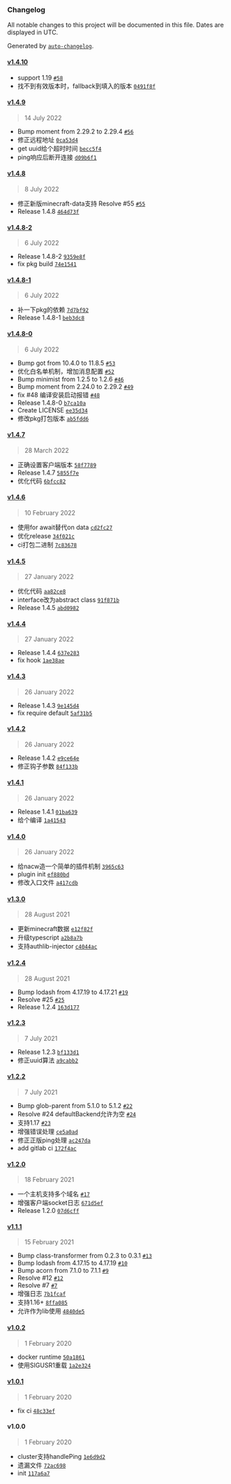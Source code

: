 ### Changelog

All notable changes to this project will be documented in this file. Dates are displayed in UTC.

Generated by [`auto-changelog`](https://github.com/CookPete/auto-changelog).

#### [v1.4.10](https://github.com/bangbang93/minecraft-proxy/compare/v1.4.9...v1.4.10)

- support 1.19 [`#58`](https://github.com/bangbang93/minecraft-proxy/issues/58)
- 找不到有效版本时，fallback到填入的版本 [`0491f8f`](https://github.com/bangbang93/minecraft-proxy/commit/0491f8faa0e85f3a175d968bfb1118093f5a1921)

#### [v1.4.9](https://github.com/bangbang93/minecraft-proxy/compare/v1.4.8...v1.4.9)

> 14 July 2022

- Bump moment from 2.29.2 to 2.29.4 [`#56`](https://github.com/bangbang93/minecraft-proxy/pull/56)
- 修正远程地址 [`0ca53d4`](https://github.com/bangbang93/minecraft-proxy/commit/0ca53d4c0ad323540cf1fbeedeadae219c5837cf)
- get uuid给个超时时间 [`becc5f4`](https://github.com/bangbang93/minecraft-proxy/commit/becc5f492128e849355e826528d74ca64655f698)
- ping响应后断开连接 [`d09b6f1`](https://github.com/bangbang93/minecraft-proxy/commit/d09b6f1a8d173334431179038c78b7c48b53f4fc)

#### [v1.4.8](https://github.com/bangbang93/minecraft-proxy/compare/v1.4.8-2...v1.4.8)

> 8 July 2022

- 修正新版minecraft-data支持 Resolve #55 [`#55`](https://github.com/bangbang93/minecraft-proxy/issues/55)
- Release 1.4.8 [`464d73f`](https://github.com/bangbang93/minecraft-proxy/commit/464d73fce3c4d18bc3d3a94454bd12b282be6638)

#### [v1.4.8-2](https://github.com/bangbang93/minecraft-proxy/compare/v1.4.8-1...v1.4.8-2)

> 6 July 2022

- Release 1.4.8-2 [`9359e8f`](https://github.com/bangbang93/minecraft-proxy/commit/9359e8fc79b48f6125a3ffe3ca0924b4f4c23bb8)
- fix pkg build [`74e1541`](https://github.com/bangbang93/minecraft-proxy/commit/74e1541ea78ed362667477fe6e03ff503a8099aa)

#### [v1.4.8-1](https://github.com/bangbang93/minecraft-proxy/compare/v1.4.8-0...v1.4.8-1)

> 6 July 2022

- 补一下pkg的依赖 [`7d7bf92`](https://github.com/bangbang93/minecraft-proxy/commit/7d7bf92efd328e9c2571656763f056aba58b2932)
- Release 1.4.8-1 [`beb3dc8`](https://github.com/bangbang93/minecraft-proxy/commit/beb3dc8e2a490cf69a595cb20e1a785bba64390c)

#### [v1.4.8-0](https://github.com/bangbang93/minecraft-proxy/compare/v1.4.7...v1.4.8-0)

> 6 July 2022

- Bump got from 10.4.0 to 11.8.5 [`#53`](https://github.com/bangbang93/minecraft-proxy/pull/53)
- 优化白名单机制，增加消息配置 [`#52`](https://github.com/bangbang93/minecraft-proxy/pull/52)
- Bump minimist from 1.2.5 to 1.2.6 [`#46`](https://github.com/bangbang93/minecraft-proxy/pull/46)
- Bump moment from 2.24.0 to 2.29.2 [`#49`](https://github.com/bangbang93/minecraft-proxy/pull/49)
- fix #48 编译安装启动报错 [`#48`](https://github.com/bangbang93/minecraft-proxy/issues/48)
- Release 1.4.8-0 [`b7ca10a`](https://github.com/bangbang93/minecraft-proxy/commit/b7ca10acc8d1b534c0dc9b5d816ad7e9ad8affbb)
- Create LICENSE [`ee35d34`](https://github.com/bangbang93/minecraft-proxy/commit/ee35d34b542da776e6e3494a82817c329c5cee65)
- 修改pkg打包版本 [`ab5fdd6`](https://github.com/bangbang93/minecraft-proxy/commit/ab5fdd655b50d7192473440917ec1f99ba4e4c7e)

#### [v1.4.7](https://github.com/bangbang93/minecraft-proxy/compare/v1.4.6...v1.4.7)

> 28 March 2022

- 正确设置客户端版本 [`58f7789`](https://github.com/bangbang93/minecraft-proxy/commit/58f7789b9c13cfb9fcca185f42b3f3ed6b614c43)
- Release 1.4.7 [`5855f7e`](https://github.com/bangbang93/minecraft-proxy/commit/5855f7ed4ddb0d4cd56577a55eccc650a8e05c7d)
- 优化代码 [`6bfcc82`](https://github.com/bangbang93/minecraft-proxy/commit/6bfcc8291448593177c8cc7d52bcdba6f8ac3d76)

#### [v1.4.6](https://github.com/bangbang93/minecraft-proxy/compare/v1.4.5...v1.4.6)

> 10 February 2022

- 使用for await替代on data [`cd2fc27`](https://github.com/bangbang93/minecraft-proxy/commit/cd2fc2747b1aaab587a73cc704fa5956809496c9)
- 优化release [`34f021c`](https://github.com/bangbang93/minecraft-proxy/commit/34f021ca0f433de8e78abf03e3722a471b0c7bad)
- ci打包二进制 [`7c83678`](https://github.com/bangbang93/minecraft-proxy/commit/7c83678c7cb9810ab7292fb2796055cd7f26cf9d)

#### [v1.4.5](https://github.com/bangbang93/minecraft-proxy/compare/v1.4.4...v1.4.5)

> 27 January 2022

- 优化代码 [`aa82ce8`](https://github.com/bangbang93/minecraft-proxy/commit/aa82ce84b3d56d82030fb17ec4c28f14b950cfae)
- interface改为abstract class [`91f871b`](https://github.com/bangbang93/minecraft-proxy/commit/91f871b3df59186693af147a08c852e5d20c1d8b)
- Release 1.4.5 [`abd0982`](https://github.com/bangbang93/minecraft-proxy/commit/abd0982b5edd1f8503f1b7caae892ce5b972dbd3)

#### [v1.4.4](https://github.com/bangbang93/minecraft-proxy/compare/v1.4.3...v1.4.4)

> 27 January 2022

- Release 1.4.4 [`637e283`](https://github.com/bangbang93/minecraft-proxy/commit/637e2831a6b97d67d5988fb3d086911374e7dfbc)
- fix hook [`1ae38ae`](https://github.com/bangbang93/minecraft-proxy/commit/1ae38aed03bbf1ac05032278e4b800786bf70620)

#### [v1.4.3](https://github.com/bangbang93/minecraft-proxy/compare/v1.4.2...v1.4.3)

> 26 January 2022

- Release 1.4.3 [`9e145d4`](https://github.com/bangbang93/minecraft-proxy/commit/9e145d414b1045911c3b27459aa305b31c2447da)
- fix require default [`5af31b5`](https://github.com/bangbang93/minecraft-proxy/commit/5af31b56078dc7934d2c43615445c01c65b51c30)

#### [v1.4.2](https://github.com/bangbang93/minecraft-proxy/compare/v1.4.1...v1.4.2)

> 26 January 2022

- Release 1.4.2 [`e9ce64e`](https://github.com/bangbang93/minecraft-proxy/commit/e9ce64eaf78b925cdf158f6ffe0514170c8712b4)
- 修正钩子参数 [`84f133b`](https://github.com/bangbang93/minecraft-proxy/commit/84f133bea6fff585c93869c21ece64ef11010886)

#### [v1.4.1](https://github.com/bangbang93/minecraft-proxy/compare/v1.4.0...v1.4.1)

> 26 January 2022

- Release 1.4.1 [`01ba639`](https://github.com/bangbang93/minecraft-proxy/commit/01ba6395299e6a1e55df6c5a1ae6aebd75887c5e)
- 给个编译 [`1a41543`](https://github.com/bangbang93/minecraft-proxy/commit/1a4154391bc9a0ae4d904c34140d2aa2b6b46688)

#### [v1.4.0](https://github.com/bangbang93/minecraft-proxy/compare/v1.3.0...v1.4.0)

> 26 January 2022

- 给nacw造一个简单的插件机制 [`3965c63`](https://github.com/bangbang93/minecraft-proxy/commit/3965c63cce1b9591d583e8021a743469f38b842e)
- plugin init [`ef880bd`](https://github.com/bangbang93/minecraft-proxy/commit/ef880bd29ebea2956bc05e0c002f8c95bea667a6)
- 修改入口文件 [`a417cdb`](https://github.com/bangbang93/minecraft-proxy/commit/a417cdb6d394eb72e5128e57c6f4b05581099572)

#### [v1.3.0](https://github.com/bangbang93/minecraft-proxy/compare/v1.2.4...v1.3.0)

> 28 August 2021

- 更新minecraft数据 [`e12f82f`](https://github.com/bangbang93/minecraft-proxy/commit/e12f82f4d0a0d775039dcb5a87c98f38af56265a)
- 升级typescript [`a2b8a7b`](https://github.com/bangbang93/minecraft-proxy/commit/a2b8a7b91576039dd3c9a18b63e4f0fe012bca8a)
- 支持authlib-injector [`c4044ac`](https://github.com/bangbang93/minecraft-proxy/commit/c4044acca5f364868f88e2f11e3fb12d43246090)

#### [v1.2.4](https://github.com/bangbang93/minecraft-proxy/compare/v1.2.3...v1.2.4)

> 28 August 2021

- Bump lodash from 4.17.19 to 4.17.21 [`#19`](https://github.com/bangbang93/minecraft-proxy/pull/19)
- Resolve #25 [`#25`](https://github.com/bangbang93/minecraft-proxy/issues/25)
- Release 1.2.4 [`163d177`](https://github.com/bangbang93/minecraft-proxy/commit/163d1774975672137363def5e3efb3e6e4bf8279)

#### [v1.2.3](https://github.com/bangbang93/minecraft-proxy/compare/v1.2.2...v1.2.3)

> 7 July 2021

- Release 1.2.3 [`bf133d1`](https://github.com/bangbang93/minecraft-proxy/commit/bf133d11ea4f88a3bf7e4411c85e10e6dd67b467)
- 修正uuid算法 [`a9cabb2`](https://github.com/bangbang93/minecraft-proxy/commit/a9cabb28cb55b103f368f0a625c2a219e978a5f4)

#### [v1.2.2](https://github.com/bangbang93/minecraft-proxy/compare/v1.2.0...v1.2.2)

> 7 July 2021

- Bump glob-parent from 5.1.0 to 5.1.2 [`#22`](https://github.com/bangbang93/minecraft-proxy/pull/22)
- Resolve #24 defaultBackend允许为空 [`#24`](https://github.com/bangbang93/minecraft-proxy/issues/24)
- 支持1.17 [`#23`](https://github.com/bangbang93/minecraft-proxy/issues/23)
- 增强错误处理 [`ce5a0ad`](https://github.com/bangbang93/minecraft-proxy/commit/ce5a0ad20a9074334d1126dc33f76d3232dfcf54)
- 修正正版ping处理 [`ac247da`](https://github.com/bangbang93/minecraft-proxy/commit/ac247daab1946a57d5587fa8f7a6e67d8a491963)
- add gitlab ci [`172f4ac`](https://github.com/bangbang93/minecraft-proxy/commit/172f4ac4e70ad59682a9aac9f7862d61658551ab)

#### [v1.2.0](https://github.com/bangbang93/minecraft-proxy/compare/v1.1.1...v1.2.0)

> 18 February 2021

- 一个主机支持多个域名 [`#17`](https://github.com/bangbang93/minecraft-proxy/issues/17)
- 增强客户端socket日志 [`671d5ef`](https://github.com/bangbang93/minecraft-proxy/commit/671d5ef425019be33ccd659ad95e3747fd616d55)
- Release 1.2.0 [`07d6cff`](https://github.com/bangbang93/minecraft-proxy/commit/07d6cff27f6179ebddb24ca4af0cc661a13a59d4)

#### [v1.1.1](https://github.com/bangbang93/minecraft-proxy/compare/v1.0.2...v1.1.1)

> 15 February 2021

- Bump class-transformer from 0.2.3 to 0.3.1 [`#13`](https://github.com/bangbang93/minecraft-proxy/pull/13)
- Bump lodash from 4.17.15 to 4.17.19 [`#10`](https://github.com/bangbang93/minecraft-proxy/pull/10)
- Bump acorn from 7.1.0 to 7.1.1 [`#9`](https://github.com/bangbang93/minecraft-proxy/pull/9)
- Resolve #12 [`#12`](https://github.com/bangbang93/minecraft-proxy/issues/12)
- Resolve #7 [`#7`](https://github.com/bangbang93/minecraft-proxy/issues/7)
- 增强日志 [`7b1fcaf`](https://github.com/bangbang93/minecraft-proxy/commit/7b1fcafecb7161fdc6904a5d0474a8db954da543)
- 支持1.16+ [`8ffa085`](https://github.com/bangbang93/minecraft-proxy/commit/8ffa0850e910d6775032097b63756c06b7e841b1)
- 允许作为lib使用 [`4840de5`](https://github.com/bangbang93/minecraft-proxy/commit/4840de5a2e7b7b61271685bdb1df072ae15f9697)

#### [v1.0.2](https://github.com/bangbang93/minecraft-proxy/compare/v1.0.1...v1.0.2)

> 1 February 2020

- docker runtime [`50a1861`](https://github.com/bangbang93/minecraft-proxy/commit/50a18617c3349fdb6f4f520db3f2f54d169fea8e)
- 使用SIGUSR1重载 [`1a2e324`](https://github.com/bangbang93/minecraft-proxy/commit/1a2e32411db25ce325769c45dcca384b9391cbe2)

#### [v1.0.1](https://github.com/bangbang93/minecraft-proxy/compare/v1.0.0...v1.0.1)

> 1 February 2020

- fix ci [`48c33ef`](https://github.com/bangbang93/minecraft-proxy/commit/48c33ef0f0c1064c56e55625a4a23c0a0cb8b94f)

#### v1.0.0

> 1 February 2020

- cluster支持handlePing [`1e6d9d2`](https://github.com/bangbang93/minecraft-proxy/commit/1e6d9d2322ba9d8b328fda9ce8819f999d9a0bd1)
- 遗漏文件 [`72ac698`](https://github.com/bangbang93/minecraft-proxy/commit/72ac6981698d8fdc30025a37d3a3a3ec06fe76c2)
- init [`117a6a7`](https://github.com/bangbang93/minecraft-proxy/commit/117a6a7485a0fe9b286b24a76b93f9c3c5f8efd5)
